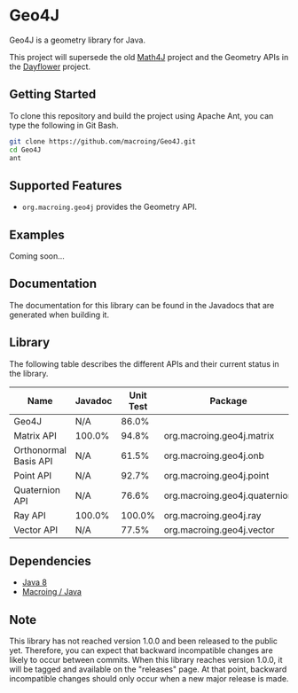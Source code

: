Geo4J
=====
Geo4J is a geometry library for Java.

This project will supersede the old [Math4J](https://github.com/macroing/Math4J) project and the Geometry APIs in the [Dayflower](https://github.com/macroing/Dayflower) project.

Getting Started
---------------
To clone this repository and build the project using Apache Ant, you can type the following in Git Bash.

```bash
git clone https://github.com/macroing/Geo4J.git
cd Geo4J
ant
```

Supported Features
------------------
 - `org.macroing.geo4j` provides the Geometry API.

Examples
--------
Coming soon...

Documentation
-------------
The documentation for this library can be found in the Javadocs that are generated when building it.

Library
-------
The following table describes the different APIs and their current status in the library.

| Name                  | Javadoc | Unit Test | Package                       |
| --------------------- | ------- | --------- | ----------------------------- |
| Geo4J                 | N/A     |  86.0%    |                               |
| Matrix API            | 100.0%  |  94.8%    | org.macroing.geo4j.matrix     |
| Orthonormal Basis API | N/A     |  61.5%    | org.macroing.geo4j.onb        |
| Point API             | N/A     |  92.7%    | org.macroing.geo4j.point      |
| Quaternion API        | N/A     |  76.6%    | org.macroing.geo4j.quaternion |
| Ray API               | 100.0%  | 100.0%    | org.macroing.geo4j.ray        |
| Vector API            | N/A     |  77.5%    | org.macroing.geo4j.vector     |

Dependencies
------------
 - [Java 8](http://www.java.com)
 - [Macroing / Java](https://github.com/macroing/Java)

Note
----
This library has not reached version 1.0.0 and been released to the public yet. Therefore, you can expect that backward incompatible changes are likely to occur between commits. When this library reaches version 1.0.0, it will be tagged and available on the "releases" page. At that point, backward incompatible changes should only occur when a new major release is made.
